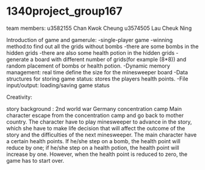 # 1340project_group167
team members:
u3582155 Chan Kwok Cheung
u3574505 Lau Cheuk Ning

Introduction of game and gamerule:
-single-player game
-winning method:to find out all the grids without bombs
-there are some bombs in the hidden grids
-there are also some health potion in the hidden grids
-generate a board with different number of grids(for example (8*8)) and random placement of bombs or health potion.
-Dynamic memory management: real time define the size for the minesweeper board
-Data structures for storing game status: stores the players health points.
-File input/output: loading/saving game status


Creativity:

story
background : 
2nd world war
Germany concentration camp
Main character escape from the concentration camp and go back to mother country. The character have to play minesweeper to advance in the story, which she have to make life decision that will affect the outcome of the story and the difficulties of the next minesweeper.
The main character have a certain health points. If he/she step on a bomb, the health point will reduce by one; if he/she step on a health potion, the health point will increase by one. However, when the health point is reduced to zero, the game has to start over.
